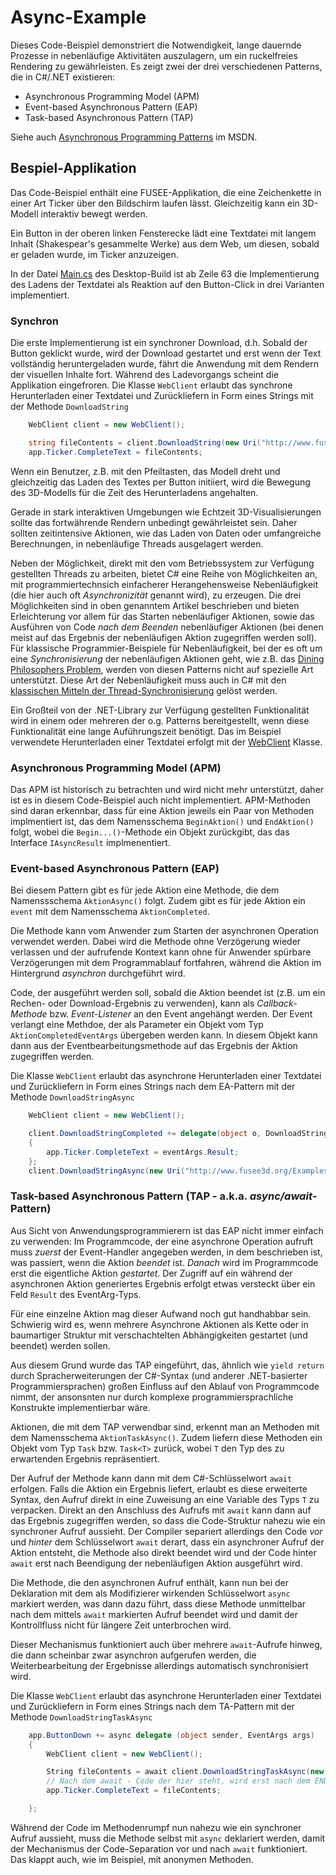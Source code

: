 
# Async-Example

Dieses Code-Beispiel demonstriert die Notwendigkeit, lange dauernde Prozesse in nebenläufige Aktivitäten
auszulagern, um ein ruckelfreies Rendering zu gewährleisten. Es zeigt zwei der drei verschiedenen
Patterns, die in C#/.NET existieren: 

- Asynchronous Programming Model (APM)
- Event-based Asynchronous Pattern (EAP)
- Task-based Asynchronous Pattern (TAP)

Siehe auch [Asynchronous Programming Patterns](https://msdn.microsoft.com/en-us/library/jj152938.aspx)
im MSDN.


## Bespiel-Applikation

Das Code-Beispiel enthält eine FUSEE-Applikation, die eine Zeichenkette in einer Art Ticker über den
Bildschirm laufen lässt. Gleichzeitig kann ein 3D-Modell interaktiv bewegt werden.

Ein Button in der oberen linken Fensterecke lädt eine Textdatei mit langem Inhalt (Shakespear's gesammelte
Werke) aus dem Web, um diesen, sobald er geladen wurde, im Ticker anzuzeigen.

In der Datei [Main.cs](X04_Async/Desktop/Main.cs#63) des Desktop-Build ist ab Zeile 63 die Implementierung des Ladens
der Textdatei als Reaktion auf den Button-Click in drei Varianten implementiert.


### Synchron

Die erste Implementierung ist ein synchroner Download, d.h. Sobald der Button geklickt wurde, 
wird der Download gestartet und erst wenn der Text vollständig heruntergeladen wurde, fährt die
Anwendung mit dem Rendern der visuellen Inhalte fort. Während des Ladevorgangs scheint die Applikation
eingefroren. Die Klasse `WebClient` erlaubt das synchrone Herunterladen einer Textdatei und
Zurückliefern in Form eines Strings mit der Methode `DownloadString`

```C#
    WebClient client = new WebClient();

    string fileContents = client.DownloadString(new Uri("http://www.fusee3d.org/Examples/Async/SomeText.txt"));
    app.Ticker.CompleteText = fileContents;
```

Wenn ein Benutzer, z.B. mit den 
Pfeiltasten, das Modell dreht und gleichzeitig das Laden des Textes per Button initiiert,
wird die Bewegung des 3D-Modells für die Zeit des Herunterladens angehalten. 

Gerade in stark interaktiven Umgebungen wie Echtzeit 3D-Visualisierungen sollte das fortwährende
Rendern unbedingt gewährleistet sein. Daher sollten zeitintensive Aktionen, wie das Laden von Daten
oder umfangreiche Berechnungen, in nebenläufige Threads ausgelagert werden.

Neben der Möglichkeit, direkt mit den vom Betriebssystem zur Verfügung gestellten Threads
zu arbeiten, bietet C# eine Reihe von Möglichkeiten an, mit programmiertechnsich einfacherer
Herangehensweise Nebenläufigkeit (die hier auch oft _Asynchronizität_ genannt wird), zu erzeugen. 
Die drei Möglichkeiten sind in oben genanntem Artikel beschrieben und bieten Erleichterung
vor allem für das Starten nebenläufiger Aktionen, sowie das Ausführen von Code 
_nach dem Beenden_ nebenläufiger Aktionen (bei denen meist auf das Ergebnis der
nebenläufigen Aktion zugegriffen werden soll). Für klassische Programmier-Beispiele für Nebenläufigkeit,
bei der es oft um eine _Synchronisierung_ der nebenläufigen Aktionen geht, wie z.B. das 
[Dining Philosophers Problem](https://de.wikipedia.org/wiki/Philosophenproblem),
werden von diesen Patterns nicht auf spezielle Art unterstützt. Diese Art der Nebenläufigkeit 
muss auch in C# mit den 
[klassischen Mitteln der Thread-Synchronisierung](https://msdn.microsoft.com/de-de/library/ms228964(v=vs.110).aspx)
 gelöst werden.

Ein Großteil von der .NET-Library zur Verfügung gestellten Funktionalität wird in einem oder 
mehreren der o.g. Patterns bereitgestellt, wenn diese Funktionalität eine lange Auführungszeit
benötigt. Das im Beispiel verwendete Herunterladen einer Textdatei erfolgt mit 
der [WebClient](https://msdn.microsoft.com/de-de/library/system.net.webclient(v=vs.110).aspx)
Klasse.


### Asynchronous Programming Model (APM)

Das APM ist historisch zu betrachten und wird nicht mehr unterstützt, daher ist es in diesem
Code-Beispiel auch nicht implementiert. APM-Methoden sind daran erkennbar, dass für eine
Aktion jeweils ein Paar von Methoden implmentiert ist, das dem Namensschema
`BeginAktion()` und `EndAktion()` folgt, wobei die `Begin...()`-Methode ein Objekt zurückgibt, 
das das Interface `IAsyncResult` implmenentiert.


### Event-based Asynchronous Pattern (EAP)

Bei diesem Pattern gibt es für jede Aktion eine Methode, die dem Namenssschema `AktionAsync()`
folgt. Zudem gibt es für jede Aktion ein `event` mit dem Namensschema `AktionCompleted`.

Die Methode kann vom Anwender zum Starten der asynchronen Operation verwendet werden. Dabei
wird die Methode ohne Verzögerung wieder verlassen und der aufrufende Kontext kann ohne
für Anwender spürbare Verzögerungen mit dem Programmablauf fortfahren, während die Aktion
im Hintergrund _asynchron_ durchgeführt wird.

Code, der ausgeführt werden soll, sobald die Aktion beendet ist (z.B. um ein Rechen- oder
Download-Ergebnis zu verwenden), kann als _Callback-Methode_ bzw. _Event-Listener_ an den
Event angehängt werden. Der Event verlangt eine Methdoe, der als Parameter ein Objekt
vom Typ `AktionCompletedEventArgs` übergeben werden kann. In diesem Objekt kann dann
aus der Eventbearbeitungsmethode auf das Ergebnis der Aktion zugegriffen werden.

Die Klasse `WebClient` erlaubt das
asynchrone Herunterladen einer Textdatei und Zurückliefern in Form eines Strings nach dem 
EA-Pattern mit der Methode `DownloadStringAsync` 

```C#
    WebClient client = new WebClient();

    client.DownloadStringCompleted += delegate(object o, DownloadStringCompletedEventArgs eventArgs)
    {
        app.Ticker.CompleteText = eventArgs.Result;
    };
    client.DownloadStringAsync(new Uri("http://www.fusee3d.org/Examples/Async/SomeText.txt"));
```



### Task-based Asynchronous Pattern (TAP - a.k.a. _async/await_-Pattern)

Aus Sicht von Anwendungsprogrammierern ist das EAP nicht immer einfach zu verwenden:
Im Programmcode, der eine asynchrone Operation aufruft muss _zuerst_ der Event-Handler
angegeben werden, in dem beschrieben ist, was passiert, wenn die Aktion _beendet_ ist.
_Danach_ wird im Programmcode erst die eigentliche Aktion _gestartet_. Der Zugriff auf ein
während der asynchronen Aktion generiertes Ergebnis erfolgt etwas versteckt über ein Feld
`Result` des EventArg-Typs.

Für eine einzelne
Aktion mag dieser Aufwand noch gut handhabbar sein. Schwierig wird es, wenn mehrere
Asynchrone Aktionen als Kette oder in baumartiger Struktur mit verschachtelten 
Abhängigkeiten gestartet (und beendet) werden sollen. 

Aus diesem Grund wurde das TAP eingeführt, das, ähnlich wie `yield return` durch
Spracherweiterungen der C#-Syntax (und anderer .NET-basierter Programmiersprachen)
großen Einfluss auf den Ablauf von Programmcode nimmt, der ansonsnten nur durch komplexe
programmiersprachliche Konstrukte implementierbar wäre.

Aktionen, die mit dem TAP verwendbar sind, erkennt man an Methoden mit dem Namensschema
`AktionTaskAsync()`. Zudem liefern diese Methoden ein Objekt vom Typ `Task` bzw. `Task<T>`
zurück, wobei `T` den Typ des zu erwartenden Ergebnis repräsentiert.

Der Aufruf der Methode kann dann mit dem C#-Schlüsselwort `await` erfolgen. Falls die Aktion
ein Ergebnis liefert, erlaubt es diese erweiterte Syntax, den Aufruf direkt in eine Zuweisung
an eine Variable des Typs `T` zu verpacken. Direkt an den Anschluss des Aufrufs mit `await`
kann dann auf das Ergebnis zugegriffen werden, so dass die Code-Struktur nahezu wie
ein synchroner Aufruf aussieht. Der Compiler separiert allerdings den Code _vor_ und
_hinter_ dem Schlüsselwort `await` derart, dass ein asynchroner Aufruf der Aktion entsteht,
die Methode also direkt beendet wird
und der Code hinter `await` erst nach Beendigung der nebenläufigen Aktion ausgeführt wird.

Die Methode, die den asynchronen Aufruf enthält, kann nun bei der Deklaration mit dem 
als Modifizierer wirkenden Schlüsselwort `async` markiert werden, was dann dazu führt,
dass diese Methode unmittelbar nach dem mittels `await` markierten Aufruf beendet
wird und damit der Kontrollfluss nicht für längere Zeit unterbrochen wird.

Dieser Mechanismus funktioniert auch über mehrere `await`-Aufrufe hinweg, die dann scheinbar
zwar asynchron aufgerufen werden, die Weiterbearbeitung der Ergebnisse allerdings 
automatisch synchronisiert wird. 

Die Klasse `WebClient` erlaubt das
asynchrone Herunterladen einer Textdatei und Zurückliefern in Form eines Strings nach dem 
TA-Pattern mit der Methode `DownloadStringTaskAsync` 

```C#
    app.ButtonDown += async delegate (object sender, EventArgs args)
    {
        WebClient client = new WebClient();

        String fileContents = await client.DownloadStringTaskAsync(new Uri("http://www.fusee3d.org/Examples/Async/SomeText.txt"));
        // Nach dem await - Code der hier steht, wird erst nach dem ENDE des Task aufgerufen
        app.Ticker.CompleteText = fileContents;

    };
```

Während der Code im Methodenrumpf nun nahezu wie ein synchroner Aufruf aussieht, muss 
die Methode selbst mit `async` deklariert werden, damit der Mechanismus der Code-Separation
vor und nach `await` funktioniert. Das klappt auch, wie im Beispiel, mit anonymen Methoden.

